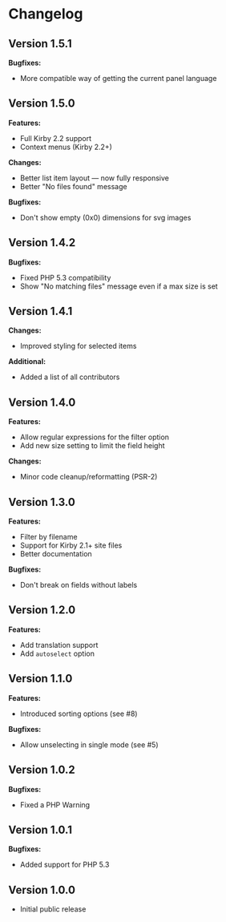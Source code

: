 # Changelog

## Version 1.5.1

**Bugfixes:**

* More compatible way of getting the current panel language

## Version 1.5.0

**Features:**

* Full Kirby 2.2 support
* Context menus (Kirby 2.2+)

**Changes:**

* Better list item layout — now fully responsive
* Better "No files found" message

**Bugfixes:**

* Don't show empty (0x0) dimensions for svg images

## Version 1.4.2

**Bugfixes:**

* Fixed PHP 5.3 compatibility
* Show "No matching files" message even if a max size is set

## Version 1.4.1

**Changes:**

* Improved styling for selected items

**Additional:**

* Added a list of all contributors

## Version 1.4.0

**Features:**

* Allow regular expressions for the filter option
* Add new size setting to limit the field height

**Changes:**

* Minor code cleanup/reformatting (PSR-2)

## Version 1.3.0

**Features:**

* Filter by filename
* Support for Kirby 2.1+ site files
* Better documentation

**Bugfixes:**

* Don't break on fields without labels

## Version 1.2.0

**Features:**

* Add translation support
* Add `autoselect` option

## Version 1.1.0

**Features:**

* Introduced sorting options (see #8)

**Bugfixes:**

* Allow unselecting in single mode (see #5)

## Version 1.0.2

**Bugfixes:**

* Fixed a PHP Warning

## Version 1.0.1

**Bugfixes:**

* Added support for PHP 5.3

## Version 1.0.0

* Initial public release
